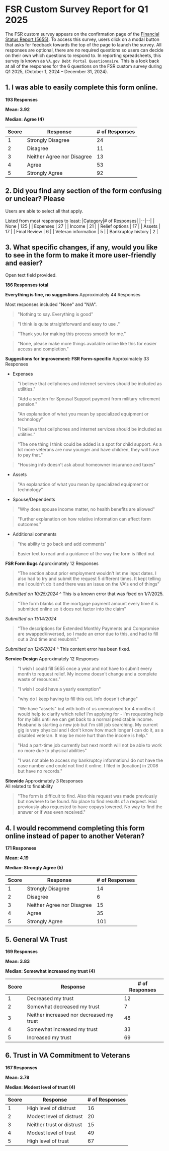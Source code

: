 # FSR Custom Survey Report for Q1 2025

The FSR custom survey appears on the confirmation page of the [Financial Status Report (5655)](http://va.gov/manage-va-debt/request-debt-help-form-5655/introduction). To access this survey, users click on a modal button that asks for feedback towards the top of the page to launch the survey. All responses are optional, there are no required questions so users can decide on their own which questions to respond to. 
In reporting spreadsheets, this survey is known as `VA.gov Debt Portal Questionnaire`.
This is a look back at all of the responses for the 6 questions on the  FSR custom survey during Q1 2025, (October 1, 2024 – December 31, 2024).

## 1. I was able to easily complete this form online.

**193 Responses**

**Mean: 3.92**

**Median: Agree (4)**

|Score|Response|# of Responses|
|--|--|--|
| 1 | Strongly Disagree | 24 |
| 2 | Disagree | 11 |
| 3 | Neither Agree nor Disagree | 13 |
| 4 | Agree | 53 |
| 5 | Strongly Agree | 92 |


 ## 2. Did you find any section of the form confusing or unclear? Please
 
Users are able to select all that apply.

Listed from most responses to least: 
|Category|# of Responses|
|--|--|
| None | 125 |
| Expenses | 27 |
| Income | 21 |
| Relief options | 17 |
| Assets | 17 |
| Final Review | 6 |
| Veteran information | 5 |
| Bankruptcy history | 2 |

## 3. What specific changes, if any, would you like to see in the form to make it more user-friendly and easier?

Open text field provided.

**186 Responses total**

**Everything is fine, no suggestions**
Approximately 44 Responses 

Most responses included "None" and "N/A".

>"Nothing to say. Everything is good"

> "I think is quite straightforward and easy to use ."

> "Thank you for making this process smooth for me."

> "None, please make more things available online like this for easier access and completion."

**Suggestions for Improvement: FSR Form-specific**
Approximately 33 Responses

- Expenses
> "i believe that cellphones and internet services should be included as utilities."

> "Add a section for Spousal Support payment from military retirement pension."

> "An explanation of what you mean by specialized equipment or technology"

> "i believe that cellphones and internet services should be included as utilities."

> "The one thing I think could be added is a spot for child support. As a lot more veterans are now younger and have children, they will have to pay that."

> "Housing info doesn't ask about homeowner insurance and taxes"
- Assets
> "An explanation of what you mean by specialized equipment or technology"
- Spouse/Dependents 
> "Why does spouse income matter, no health benefits are allowed"

> "Further explanation on how relative information can affect form outcomes."

- Additional comments
> "the ability to go back and add comments"

> Easier text to read and a guidance of the way the form is filled out

**FSR Form Bugs**
Approximately 12 Responses 
> "The section about prior employment wouldn't let me input dates. I also had to try and submit the request 5 different times. It kept telling me I couldn't do it and there was an issue on the VA's end of things"

*Submitted on 10/25/2024*
^ This is a known error that was fixed on 1/7/2025. 

> "The form blanks out the mortgage payment amount every time it is submitted online so it does not factor into the claim"

*Submitted on 11/14/2024*

> "The descriptions for Extended Monthly Payments and Compromise are swapped/inversed, so I made an error due to this, and had to fill out a 2nd time and resubmit."

*Submitted on 12/6/2024*
^ This content error has been fixed.



**Service Design**
Approximately 12 Responses 
>"I wish I could fill 5655 once a year and not have to submit every month to request relief. My income doesn't change and a complete waste of resources."

> "I wish I could have a yearly exemption"

> "why do I keep having to fill this out. Info doesn't change"

> "We have "assets" but with both of us unemployed for 4 months it would help to clarify which relief I'm applying for - I'm requesting help for my bills until we can get back to a normal predictable income. Husband is starting a new job but I'm still job searching. My current gig is very physical and I don't know how much longer I can do it, as a disabled veteran. It may be more hurt than the income is help."

> "Had a part-time job currently but next month will not be able to work no more due to physical abilities"

>"I was not able to access my bankruptcy information.I do not have the case number and could not find it online. I filed in [location] in 2008 but have no records."


**Sitewide**
Approximately 3 Responses  
All related to findability
> "The form is difficult to find. Also this request was made previously but nowhere to be found. No place to find results of a request. Had previously also requested to have copays lowered. No way to find the answer or if was even received."



## 4. I would recommend completing this form online instead of paper to another Veteran?

**171 Responses**

**Mean: 4.19**

**Median: Strongly Agree (5)**

|Score|Response|# of Responses|
|--|--|--|
| 1 | Strongly Disagree | 14 |
| 2 | Disagree | 6 |
| 3 | Neither Agree nor Disagree | 15 |
| 4 | Agree | 35 |
| 5 | Strongly Agree | 101 |



## 5. General VA Trust

**169 Responses**

**Mean: 3.83**

**Median: Somewhat increased my trust (4)**

|Score|Response|# of Responses|
|--|--|--|
| 1 | Decreased my trust | 12 |
| 2 | Somewhat decreased my trust | 7 |
| 3 | Neither increased nor decreased my trust | 48 |
| 4 | Somewhat increased my trust | 33 |
| 5 | Increased my trust | 69 |


## 6. Trust in VA Commitment to Veterans
**167 Responses**

**Mean: 3.78**

**Median: Modest level of trust (4)**

|Score|Response|# of Responses|
|--|--|--|
| 1 | High level of distrust | 16 |
| 2 | Modest level of distrust | 20 |
| 3 | Neither trust or distrust | 15 |
| 4 | Modest level of trust | 49 |
| 5 | High level of trust | 67 |

